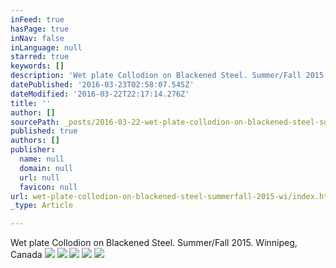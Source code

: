 ```yaml
---
inFeed: true
hasPage: true
inNav: false
inLanguage: null
starred: true
keywords: []
description: 'Wet plate Collodion on Blackened Steel. Summer/Fall 2015. Winnipeg, Canada'
datePublished: '2016-03-23T02:58:07.545Z'
dateModified: '2016-03-22T22:17:14.276Z'
title: ''
author: []
sourcePath: _posts/2016-03-22-wet-plate-collodion-on-blackened-steel-summerfall-2015-wi.md
published: true
authors: []
publisher:
  name: null
  domain: null
  url: null
  favicon: null
url: wet-plate-collodion-on-blackened-steel-summerfall-2015-wi/index.html
_type: Article

---
```

Wet plate Collodion on Blackened Steel. Summer/Fall 2015\. Winnipeg, Canada
![](https://the-grid-user-content.s3-us-west-2.amazonaws.com/fff4d33b-2dd4-4b0a-ab8c-7a3a92e8a8be.jpg)
![](https://the-grid-user-content.s3-us-west-2.amazonaws.com/bbd1f127-a179-48c7-b3b0-c010ad898033.jpg)
![](https://the-grid-user-content.s3-us-west-2.amazonaws.com/c7ab0f59-2eda-4fbc-9c42-3afa4e347d2d.jpg)
![](https://the-grid-user-content.s3-us-west-2.amazonaws.com/e996df93-19c9-4e3c-aebc-d43660fd47a3.jpg)
![](https://the-grid-user-content.s3-us-west-2.amazonaws.com/8f680f20-3b9c-4579-b21b-3d4b7a8ed860.jpg)